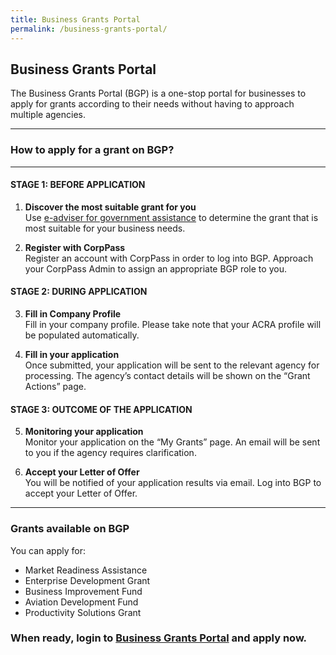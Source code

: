 ```yaml
---
title: Business Grants Portal
permalink: /business-grants-portal/
---
```


## Business Grants Portal

The Business Grants Portal (BGP) is a one-stop portal for businesses to apply for grants according to their needs without having to approach multiple agencies.

***

### How to apply for a grant on BGP?

***

#### STAGE 1: BEFORE APPLICATION

1.	**Discover the most suitable grant for you**
<br />Use <a href="https://ea-staging.l1t.molb.gov.sg/#/" target="_blank">e-adviser for government assistance</a> to determine the grant that is most suitable for 
your business needs.

2.	**Register with CorpPass**
<br/>Register an account with CorpPass in order to log into BGP. Approach your CorpPass Admin to assign an appropriate BGP role to you.

#### STAGE 2: DURING APPLICATION

3.	**Fill in Company Profile**
<br />Fill in your company profile. Please take note that your ACRA profile will be populated automatically. 

4.	**Fill in your application**
<br />Once submitted, your application will be sent to the relevant agency for processing. The agency’s contact details will be shown on the “Grant Actions” page.

#### STAGE 3: OUTCOME OF THE APPLICATION

5.	**Monitoring your application**
<br />Monitor your application on the “My Grants” page. An email will be sent to you if the agency requires clarification.

6.	**Accept your Letter of Offer**
<br />You will be notified of your application results via email. Log into BGP to accept your Letter of Offer.

***

### Grants available on BGP

You can apply for:

- Market Readiness Assistance 
- Enterprise Development Grant
- Business Improvement Fund
- Aviation Development Fund 
- Productivity Solutions Grant

### When ready, login to <a href="https://www.businessgrants.gov.sg/" target="_blank">Business Grants Portal</a> and apply now.

